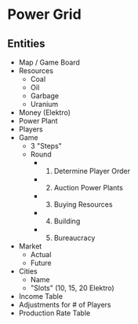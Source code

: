 # Power Grid

## Entities
- Map / Game Board
- Resources
  - Coal
  - Oil
  - Garbage
  - Uranium
- Money (Elektro)
- Power Plant
- Players
- Game
  - 3 "Steps"
  - Round
    - 1. Determine Player Order
    - 2. Auction Power Plants
    - 3. Buying Resources
    - 4. Building
    - 5. Bureaucracy
- Market
  - Actual
  - Future
- Cities
  - Name
  - "Slots" (10, 15, 20 Elektro)
- Income Table
- Adjustments for # of Players
- Production Rate Table